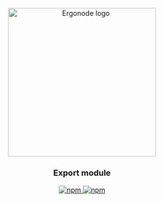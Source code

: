 
<p align="center">
  <a href="https://ergonode.com" rel="noopener noreferrer">
    <img width="300" src="https://ergonode.com/img/logo-dark.svg" alt="Ergonode logo">
  </a>
</p>
<h3 align="center">Export module</h3>
<p align="center">
  <a href="https://www.npmjs.com/package/@ergonode/export">
    <img alt="npm" src="https://img.shields.io/npm/v/@ergonode/export">
  </a>
  <a href="https://www.npmjs.com/package/@ergonode/export">
    <img alt="npm" src="https://img.shields.io/npm/l/@ergonode/export">
  </a>
</p>
<br>